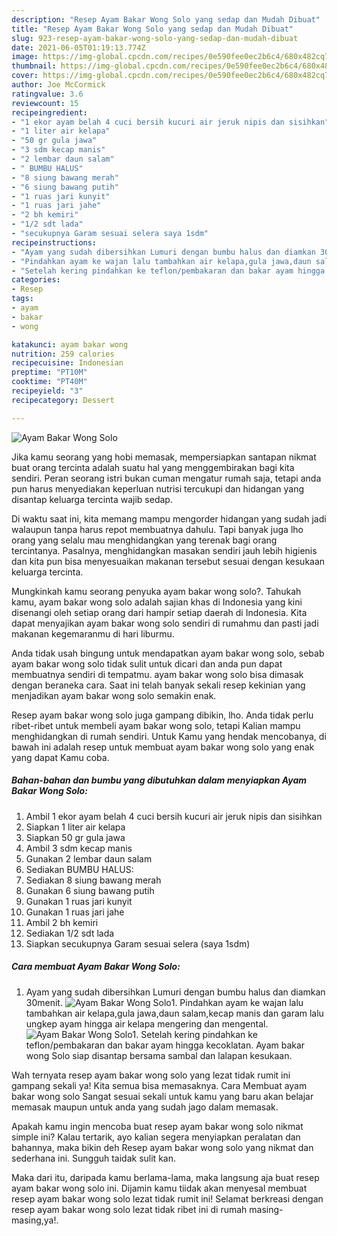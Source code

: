 ```yaml
---
description: "Resep Ayam Bakar Wong Solo yang sedap dan Mudah Dibuat"
title: "Resep Ayam Bakar Wong Solo yang sedap dan Mudah Dibuat"
slug: 923-resep-ayam-bakar-wong-solo-yang-sedap-dan-mudah-dibuat
date: 2021-06-05T01:19:13.774Z
image: https://img-global.cpcdn.com/recipes/0e590fee0ec2b6c4/680x482cq70/ayam-bakar-wong-solo-foto-resep-utama.jpg
thumbnail: https://img-global.cpcdn.com/recipes/0e590fee0ec2b6c4/680x482cq70/ayam-bakar-wong-solo-foto-resep-utama.jpg
cover: https://img-global.cpcdn.com/recipes/0e590fee0ec2b6c4/680x482cq70/ayam-bakar-wong-solo-foto-resep-utama.jpg
author: Joe McCormick
ratingvalue: 3.6
reviewcount: 15
recipeingredient:
- "1 ekor ayam belah 4 cuci bersih kucuri air jeruk nipis dan sisihkan"
- "1 liter air kelapa"
- "50 gr gula jawa"
- "3 sdm kecap manis"
- "2 lembar daun salam"
- " BUMBU HALUS"
- "8 siung bawang merah"
- "6 siung bawang putih"
- "1 ruas jari kunyit"
- "1 ruas jari jahe"
- "2 bh kemiri"
- "1/2 sdt lada"
- "secukupnya Garam sesuai selera saya 1sdm"
recipeinstructions:
- "Ayam yang sudah dibersihkan Lumuri dengan bumbu halus dan diamkan 30menit."
- "Pindahkan ayam ke wajan lalu tambahkan air kelapa,gula jawa,daun salam,kecap manis dan garam lalu ungkep ayam hingga air kelapa mengering dan mengental."
- "Setelah kering pindahkan ke teflon/pembakaran dan bakar ayam hingga kecoklatan. Ayam bakar wong Solo siap disantap bersama sambal dan lalapan kesukaan."
categories:
- Resep
tags:
- ayam
- bakar
- wong

katakunci: ayam bakar wong 
nutrition: 259 calories
recipecuisine: Indonesian
preptime: "PT10M"
cooktime: "PT40M"
recipeyield: "3"
recipecategory: Dessert

---
```



![Ayam Bakar Wong Solo](https://img-global.cpcdn.com/recipes/0e590fee0ec2b6c4/680x482cq70/ayam-bakar-wong-solo-foto-resep-utama.jpg)

Jika kamu seorang yang hobi memasak, mempersiapkan santapan nikmat buat orang tercinta adalah suatu hal yang menggembirakan bagi kita sendiri. Peran seorang istri bukan cuman mengatur rumah saja, tetapi anda pun harus menyediakan keperluan nutrisi tercukupi dan hidangan yang disantap keluarga tercinta wajib sedap.

Di waktu  saat ini, kita memang mampu mengorder hidangan yang sudah jadi walaupun tanpa harus repot membuatnya dahulu. Tapi banyak juga lho orang yang selalu mau menghidangkan yang terenak bagi orang tercintanya. Pasalnya, menghidangkan masakan sendiri jauh lebih higienis dan kita pun bisa menyesuaikan makanan tersebut sesuai dengan kesukaan keluarga tercinta. 



Mungkinkah kamu seorang penyuka ayam bakar wong solo?. Tahukah kamu, ayam bakar wong solo adalah sajian khas di Indonesia yang kini disenangi oleh setiap orang dari hampir setiap daerah di Indonesia. Kita dapat menyajikan ayam bakar wong solo sendiri di rumahmu dan pasti jadi makanan kegemaranmu di hari liburmu.

Anda tidak usah bingung untuk mendapatkan ayam bakar wong solo, sebab ayam bakar wong solo tidak sulit untuk dicari dan anda pun dapat membuatnya sendiri di tempatmu. ayam bakar wong solo bisa dimasak dengan beraneka cara. Saat ini telah banyak sekali resep kekinian yang menjadikan ayam bakar wong solo semakin enak.

Resep ayam bakar wong solo juga gampang dibikin, lho. Anda tidak perlu ribet-ribet untuk membeli ayam bakar wong solo, tetapi Kalian mampu menghidangkan di rumah sendiri. Untuk Kamu yang hendak mencobanya, di bawah ini adalah resep untuk membuat ayam bakar wong solo yang enak yang dapat Kamu coba.

<!--inarticleads1-->

##### Bahan-bahan dan bumbu yang dibutuhkan dalam menyiapkan Ayam Bakar Wong Solo:

1. Ambil 1 ekor ayam belah 4 cuci bersih kucuri air jeruk nipis dan sisihkan
1. Siapkan 1 liter air kelapa
1. Siapkan 50 gr gula jawa
1. Ambil 3 sdm kecap manis
1. Gunakan 2 lembar daun salam
1. Sediakan  BUMBU HALUS:
1. Sediakan 8 siung bawang merah
1. Gunakan 6 siung bawang putih
1. Gunakan 1 ruas jari kunyit
1. Gunakan 1 ruas jari jahe
1. Ambil 2 bh kemiri
1. Sediakan 1/2 sdt lada
1. Siapkan secukupnya Garam sesuai selera (saya 1sdm)




<!--inarticleads2-->

##### Cara membuat Ayam Bakar Wong Solo:

1. Ayam yang sudah dibersihkan Lumuri dengan bumbu halus dan diamkan 30menit.
<img src="https://img-global.cpcdn.com/steps/2c6178fe926540d4/160x128cq70/ayam-bakar-wong-solo-langkah-memasak-1-foto.jpg" alt="Ayam Bakar Wong Solo">1. Pindahkan ayam ke wajan lalu tambahkan air kelapa,gula jawa,daun salam,kecap manis dan garam lalu ungkep ayam hingga air kelapa mengering dan mengental.
<img src="//assets-global.cpcdn.com/assets/icons/button_play-2c75c40dde080a61004c1f40b05d8f140eaff45d7e9e6481dc71c63d2e7c4909.png" alt="Ayam Bakar Wong Solo">1. Setelah kering pindahkan ke teflon/pembakaran dan bakar ayam hingga kecoklatan. Ayam bakar wong Solo siap disantap bersama sambal dan lalapan kesukaan.




Wah ternyata resep ayam bakar wong solo yang lezat tidak rumit ini gampang sekali ya! Kita semua bisa memasaknya. Cara Membuat ayam bakar wong solo Sangat sesuai sekali untuk kamu yang baru akan belajar memasak maupun untuk anda yang sudah jago dalam memasak.

Apakah kamu ingin mencoba buat resep ayam bakar wong solo nikmat simple ini? Kalau tertarik, ayo kalian segera menyiapkan peralatan dan bahannya, maka bikin deh Resep ayam bakar wong solo yang nikmat dan sederhana ini. Sungguh taidak sulit kan. 

Maka dari itu, daripada kamu berlama-lama, maka langsung aja buat resep ayam bakar wong solo ini. Dijamin kamu tiidak akan menyesal membuat resep ayam bakar wong solo lezat tidak rumit ini! Selamat berkreasi dengan resep ayam bakar wong solo lezat tidak ribet ini di rumah masing-masing,ya!.

